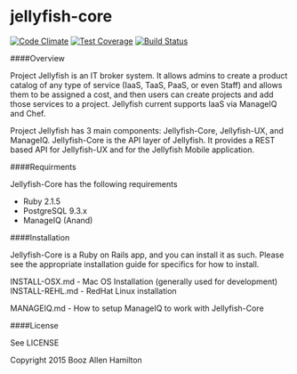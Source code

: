 jellyfish-core
=======

[![Code Climate](https://codeclimate.com/repos/54d4fa64695680762a0024c5/badges/6d529333a903ef19c6c7/gpa.svg)](https://codeclimate.com/repos/54d4fa64695680762a0024c5/feed)
[![Test Coverage](https://codeclimate.com/repos/54d4fa64695680762a0024c5/badges/6d529333a903ef19c6c7/coverage.svg)](https://codeclimate.com/repos/54d4fa64695680762a0024c5/feed)
[![Build Status](https://magnum.travis-ci.com/booz-allen-hamilton/jellyfish-core.svg?token=hzrJLxrVn5bNaxiZp1bx&branch=master)](https://magnum.travis-ci.com/booz-allen-hamilton/jellyfish-core)

####Overview

Project Jellyfish is an IT broker system.  It allows admins to create a product catalog of any type of service (IaaS,
TaaS, PaaS, or even Staff) and allows them to be assigned a cost, and then users can create projects and add those
services to a project.  Jellyfish current supports IaaS via ManageIQ and Chef.

Project Jellyfish has 3 main components: Jellyfish-Core, Jellyfish-UX, and ManageIQ.  Jellyfish-Core is the API layer
of Jellyfish.  It provides a REST based API for Jellyfish-UX and for the Jellyfish Mobile application.


####Requirments

Jellyfish-Core has the following requirements

* Ruby 2.1.5
* PostgreSQL 9.3.x
* ManageIQ (Anand)

####Installation

Jellyfish-Core is a Ruby on Rails app, and you can install it as such.  Please see the appropriate installation
guide for specifics for how to install.

INSTALL-OSX.md - Mac OS Installation (generally used for development)
INSTALL-REHL.md - RedHat Linux installation

MANAGEIQ.md - How to setup ManageIQ to work with Jellyfish-Core

####License

See LICENSE


Copyright 2015 Booz Allen Hamilton
